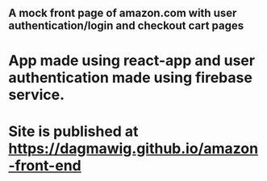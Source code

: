 ## A mock front page of amazon.com with user authentication/login and checkout cart pages

# App made using react-app and user authentication made using firebase service.

# Site is published at https://dagmawig.github.io/amazon-front-end
